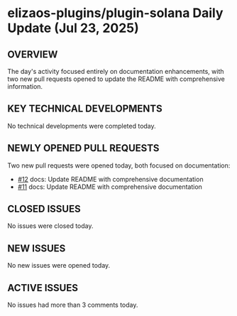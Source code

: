 # elizaos-plugins/plugin-solana Daily Update (Jul 23, 2025)
## OVERVIEW 
The day's activity focused entirely on documentation enhancements, with two new pull requests opened to update the README with comprehensive information.

## KEY TECHNICAL DEVELOPMENTS
No technical developments were completed today.

## NEWLY OPENED PULL REQUESTS
Two new pull requests were opened today, both focused on documentation:
- [#12](https://github.com/elizaos-plugins/plugin-solana/pull/12) docs: Update README with comprehensive documentation
- [#11](https://github.com/elizaos-plugins/plugin-solana/pull/11) docs: Update README with comprehensive documentation

## CLOSED ISSUES
No issues were closed today.

## NEW ISSUES
No new issues were opened today.

## ACTIVE ISSUES
No issues had more than 3 comments today.